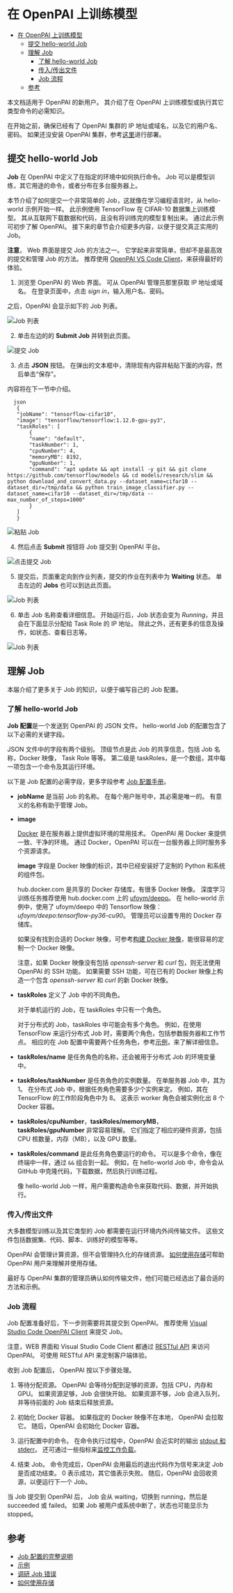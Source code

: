 <!--
  Copyright (c) Microsoft Corporation
  All rights reserved.

  MIT License

  Permission is hereby granted, free of charge, to any person obtaining a copy of this software and associated
  documentation files (the "Software"), to deal in the Software without restriction, including without limitation
  the rights to use, copy, modify, merge, publish, distribute, sublicense, and/or sell copies of the Software, and
  to permit persons to whom the Software is furnished to do so, subject to the following conditions:
  The above copyright notice and this permission notice shall be included in all copies or substantial portions of the Software.

  THE SOFTWARE IS PROVIDED *AS IS*, WITHOUT WARRANTY OF ANY KIND, EXPRESS OR IMPLIED, INCLUDING
  BUT NOT LIMITED TO THE WARRANTIES OF MERCHANTABILITY, FITNESS FOR A PARTICULAR PURPOSE AND
  NONINFRINGEMENT. IN NO EVENT SHALL THE AUTHORS OR COPYRIGHT HOLDERS BE LIABLE FOR ANY CLAIM,
  DAMAGES OR OTHER LIABILITY, WHETHER IN AN ACTION OF CONTRACT, TORT OR OTHERWISE, ARISING FROM,
  OUT OF OR IN CONNECTION WITH THE SOFTWARE OR THE USE OR OTHER DEALINGS IN THE SOFTWARE.
-->

# 在 OpenPAI 上训练模型

- [在 OpenPAI 上训练模型](#在-openpai-上训练模型)
  - [提交 hello-world Job](#提交-hello-world-job)
  - [理解 Job](#理解-job)
    - [了解 hello-world Job](#了解-hello-world-job)
    - [传入/传出文件](#传入传出文件)
    - [Job 流程](#job-流程)
  - [参考](#参考)

本文档适用于 OpenPAI 的新用户。 其介绍了在 OpenPAI 上训练模型或执行其它类型命令的必需知识。

在开始之前，确保已经有了 OpenPAI 集群的 IP 地址或域名，以及它的用户名、密码。 如果还没安装 OpenPAI 集群，参考[这里](../../../README_zh_CN.md#部署)进行部署。

## 提交 hello-world Job

**Job** 在 OpenPAI 中定义了在指定的环境中如何执行命令。 Job 可以是模型训练，其它用途的命令，或者分布在多台服务器上。

本节介绍了如何提交一个非常简单的 Job，这就像在学习编程语言时，从 hello-world 示例开始一样。 此示例使用 TensorFlow 在 CIFAR-10 数据集上训练模型。 其从互联网下载数据和代码，且没有将训练完的模型复制出来。 通过此示例可初步了解 OpenPAI。 接下来的章节会介绍更多内容，以便于提交真正实用的 Job。

**注意**， Web 界面是提交 Job 的方法之一。 它学起来非常简单，但却不是最高效的提交和管理 Job 的方法。 推荐使用 [OpenPAI VS Code Client](https://github.com/microsoft/openpaivscode/blob/master/VSCodeExt_zh_CN.md)，来获得最好的体验。

1. 浏览至 OpenPAI 的 Web 界面。 可从 OpenPAI 管理员那里获取 IP 地址或域名。 在登录页面中，点击 *sign in*，输入用户名、密码。

  之后，OpenPAI 会显示如下的 Job 列表。

  ![Job 列表](imgs/web_job_list.png)

2. 单击左边的的 **Submit Job** 并转到此页面。

  ![提交 Job](imgs/web_submit_job.png)

3. 点击 **JSON** 按钮。 在弹出的文本框中，清除现有内容并粘贴下面的内容，然后单击“保存”。

  内容将在下一节中介绍。

      json
       {
       "jobName": "tensorflow-cifar10",
       "image": "tensorflow/tensorflow:1.12.0-gpu-py3",
       "taskRoles": [
           {
           "name": "default",
           "taskNumber": 1,
           "cpuNumber": 4,
           "memoryMB": 8192,
           "gpuNumber": 1,
           "command": "apt update && apt install -y git && git clone https://github.com/tensorflow/models && cd models/research/slim && python download_and_convert_data.py --dataset_name=cifar10 --dataset_dir=/tmp/data && python train_image_classifier.py --dataset_name=cifar10 --dataset_dir=/tmp/data --max_number_of_steps=1000"
           }
       ]
       }

  ![粘贴 Job](imgs/web_paste_json.png)

4. 然后点击 **Submit** 按钮将 Job 提交到 OpenPAI 平台。

  ![点击提交 Job](imgs/web_click_submit_job.png)

5. 提交后，页面重定向到作业列表，提交的作业在列表中为 **Waiting** 状态。 单击左边的 **Jobs** 也可以到达此页面。

  ![Job 列表](imgs/web_job_list.png)

6. 单击 Job 名称查看详细信息。 开始运行后，Job 状态会变为 *Running*，并且会在下面显示分配给 Task Role 的 IP 地址。 除此之外，还有更多的信息及操作，如状态、查看日志等。

  ![Job 列表](imgs/web_job_details.png)

## 理解 Job

本届介绍了更多关于 Job 的知识，以便于编写自己的 Job 配置。

### 了解 hello-world Job

**Job 配置**是一个发送到 OpenPAI 的 JSON 文件。 hello-world Job 的配置包含了以下必需的关键字段。

JSON 文件中的字段有两个级别。 顶级节点是此 Job 的共享信息，包括 Job 名称，Docker 映像， Task Role 等等。 第二级是 taskRoles，是一个数组，其中每一项包含一个命令及其运行环境。

以下是 Job 配置的必需字段，更多字段参考 [Job 配置手册](../job_tutorial.md)。

- **jobName** 是当前 Job 的名称。 在每个用户账号中，其必需是唯一的。 有意义的名称有助于管理 Job。

- **image**

  [Docker](https://www.docker.com/why-docker) 是在服务器上提供虚拟环境的常用技术。 OpenPAI 用 Docker 来提供一致、干净的环境。 通过 Docker，OpenPAI 可以在一台服务器上同时服务多个资源请求。

  **image** 字段是 Docker 映像的标识，其中已经安装好了定制的 Python 和系统的组件包。

  hub.docker.com 是共享的 Docker 存储库，有很多 Docker 映像。 深度学习训练任务推荐使用 hub.docker.com 上的 [ufoym/deepo](https://hub.docker.com/r/ufoym/deepo)。 在 hello-world 示例中，使用了 ufoym/deepo 中的 Tensorflow 映像：*ufoym/deepo:tensorflow-py36-cu90*。 管理员可以设置专用的 Docker 存储库。

  如果没有找到合适的 Docker 映像，可参考[构建 Docker 映像](../job_docker_env.md)，能很容易的定制一个 Docker 映像。

  注意，如果 Docker 映像没有包括 *openssh-server* 和 *curl* 包，则无法使用 OpenPAI 的 SSH 功能。 如果需要 SSH 功能，可在已有的 Docker 映像上构造一个包含 *openssh-server* 和 *curl* 的新 Docker 映像。

- **taskRoles** 定义了 Job 中的不同角色。

  对于单机运行的 Job，在 taskRoles 中只有一个角色。

  对于分布式的 Job，taskRoles 中可能会有多个角色。 例如，在使用 TensorFlow 来运行分布式 Job 时，需要两个角色，包括参数服务器和工作节点。 相应的在 Job 配置中需要两个任务角色，参考[示例](../job_tutorial.md#a-complete-example)，来了解详细信息。

- **taskRoles/name** 是任务角色的名称，还会被用于分布式 Job 的环境变量中。

- **taskRoles/taskNumber** 是任务角色的实例数量。 在单服务器 Job 中，其为 1。 在分布式 Job 中，根据任务角色需要多少个实例来定。 例如，其在 TensorFlow 的工作阶段角色中为 8。 这表示 worker 角色会被实例化出 8 个 Docker 容器。

- **taskRoles/cpuNumber**，**taskRoles/memoryMB**，**taskRoles/gpuNumber** 非常容易理解。 它们指定了相应的硬件资源，包括 CPU 核数量，内存（MB），以及 GPU 数量。

- **taskRoles/command** 是此任务角色要运行的命令。 可以是多个命令，像在终端中一样，通过 `&&` 组合到一起。 例如，在 hello-world Job 中，命令会从 GitHub 中克隆代码，下载数据，然后执行训练过程。

  像 hello-world Job 一样，用户需要构造命令来获取代码、数据，并开始执行。

### 传入/传出文件

大多数模型训练以及其它类型的 Job 都需要在运行环境内外间传输文件。 这些文件包括数据集、代码、脚本、训练好的模型等等。

OpenPAI 会管理计算资源，但不会管理持久化的存储资源。 [如何使用存储](storage.md)可帮助 OpenPAI 用户来理解并使用存储。

最好与 OpenPAI 集群的管理员确认如何传输文件，他们可能已经选出了最合适的方法和示例。

### Job 流程

Job 配置准备好后，下一步则需要将其提交到 OpenPAI。 推荐使用 [Visual Studio Code OpenPAI Client](https://github.com/microsoft/openpaivscode/blob/master/VSCodeExt_zh_CN.md) 来提交 Job。

注意，WEB 界面和 Visual Studio Code Client 都通过 [RESTful API](../rest-server/API.md) 来访问 OpenPAI。 可使用 RESTful API 来定制客户端体验。

收到 Job 配置后， OpenPAI 按以下步骤处理。

1. 等待分配资源。 OpenPAI 会等待分配到足够的资源，包括 CPU，内存和 GPU。 如果资源足够，Job 会很快开始。 如果资源不够，Job 会进入队列，并等待前面的 Job 结束后释放资源。

2. 初始化 Docker 容器。 如果指定的 Docker 映像不在本地， OpenPAI 会拉取它。 随后，OpenPAI 会初始化 Docker 容器。

3. 运行配置中的命令。 在命令执行过程中，OpenPAI 会近实时的输出 [stdout 和 stderr](troubleshooting_job.md)。 还可通过一些指标来[监控工作负载](troubleshooting_job.md#查看-job-指标)。

4. 结束 Job。 命令完成后，OpenPAI 会用最后的退出代码作为信号来决定 Job 是否成功结束。 0 表示成功，其它值表示失败。 随后，OpenPAI 会回收资源，以便运行下一个 Job。

当 Job 提交到 OpenPAI 后， Job 会从 waiting，切换到 running，然后是 succeeded 或 failed。 如果 Job 被用户或系统中断了，状态也可能显示为 stopped。

## 参考

- [Job 配置的完整说明](../job_tutorial.md)
- [示例](../../../examples)
- [调研 Job 错误](troubleshooting_job.md)
- [如何使用存储](storage.md)
